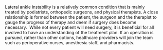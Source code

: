 Lateral ankle instability is a relatively common condition that is mainly treated by podiatrists, orthopedic surgeons, and physical therapists. A close relationship is formed between the patient, the surgeon and the therapist to gauge the progress of therapy and deem if surgery does become necessary.  While not every patient will need surgery, it is beneficial for all involved to have an understanding of the treatment plan. If an operation is pursued, rather than other options, healthcare providers will join the team such as perioperative nurses, anesthesia staff, and pharmacists.